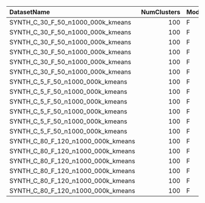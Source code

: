 | DatasetName                        |   NumClusters | Mode   | metric   | baseline   | compare_suite   |   mean_baseline |   mean_compare |      Rel |   Improvement_% | paired_mode   |   n_base |   n_cmp |    t_stat |         t_p |   wilcoxon_stat |    wilcoxon_p |   cohens_d |
|:-----------------------------------|--------------:|:-------|:---------|:-----------|:----------------|----------------:|---------------:|---------:|----------------:|:--------------|---------:|--------:|----------:|------------:|----------------:|--------------:|-----------:|
| SYNTH_C_30_F_50_n1000_000k_kmeans  |           100 | F      | Time     | Double     | MixedPerCluster |     4.91416     |    6.47705     | 1.31804  |       -31.8038  | paired        |       24 |      24 |  -8.47474 | 1.573e-08   |               1 |   2.38419e-07 |   1.7299   |
| SYNTH_C_30_F_50_n1000_000k_kmeans  |           100 | F      | Inertia  | Double     | MixedPerCluster |     4.88688e+07 |    5.61733e+07 | 1.14947  |       -14.9471  | paired        |       24 |      24 |  -4.09546 | 0.000443718 |               0 |   1.19209e-07 |   0.835982 |
| SYNTH_C_30_F_50_n1000_000k_kmeans  |           100 | F      | PeakMB   | Double     | MixedPerCluster |   400           |  190.773       | 0.476933 |        52.3067  | paired        |       24 |      24 | inf       | 0           |             nan | nan           | nan        |
| SYNTH_C_30_F_50_n1000_000k_kmeans  |           100 | F      | Time     | Single     | MixedPerCluster |     3.1818      |    6.47705     | 2.03566  |      -103.566   | paired        |       24 |      24 | -19.0423  | 1.40536e-15 |               0 |   1.19209e-07 |   3.887    |
| SYNTH_C_30_F_50_n1000_000k_kmeans  |           100 | F      | Inertia  | Single     | MixedPerCluster |     4.21179e+07 |    5.61733e+07 | 1.33372  |       -33.3716  | paired        |       24 |      24 |  -7.9551  | 4.72336e-08 |               0 |   1.19209e-07 |   1.62383  |
| SYNTH_C_30_F_50_n1000_000k_kmeans  |           100 | F      | PeakMB   | Single     | MixedPerCluster |   200           |  190.773       | 0.953865 |         4.61349 | paired        |       24 |      24 | inf       | 0           |             nan | nan           | nan        |
| SYNTH_C_5_F_50_n1000_000k_kmeans   |           100 | F      | Time     | Double     | MixedPerCluster |     5.25951     |    6.69136     | 1.27224  |       -27.2239  | paired        |       24 |      24 | -18.5853  | 2.37817e-15 |               0 |   1.19209e-07 |   3.7937   |
| SYNTH_C_5_F_50_n1000_000k_kmeans   |           100 | F      | Inertia  | Double     | MixedPerCluster |     4.66831e+07 |    4.89965e+07 | 1.04956  |        -4.95556 | paired        |       24 |      24 |  -1.92758 | 0.0663462   |              36 |   0.000567555 |   0.393465 |
| SYNTH_C_5_F_50_n1000_000k_kmeans   |           100 | F      | PeakMB   | Double     | MixedPerCluster |   400           |  190.773       | 0.476933 |        52.3067  | paired        |       24 |      24 | inf       | 0           |             nan | nan           | nan        |
| SYNTH_C_5_F_50_n1000_000k_kmeans   |           100 | F      | Time     | Single     | MixedPerCluster |     3.2723      |    6.69136     | 2.04485  |      -104.485   | paired        |       24 |      24 | -51.8622  | 2.47645e-25 |               0 |   1.19209e-07 |  10.5863   |
| SYNTH_C_5_F_50_n1000_000k_kmeans   |           100 | F      | Inertia  | Single     | MixedPerCluster |     3.98658e+07 |    4.89965e+07 | 1.22903  |       -22.9034  | paired        |       24 |      24 |  -8.1636  | 3.02536e-08 |               0 |   1.19209e-07 |   1.66639  |
| SYNTH_C_5_F_50_n1000_000k_kmeans   |           100 | F      | PeakMB   | Single     | MixedPerCluster |   200           |  190.773       | 0.953865 |         4.61349 | paired        |       24 |      24 | inf       | 0           |             nan | nan           | nan        |
| SYNTH_C_80_F_120_n1000_000k_kmeans |           100 | F      | Time     | Double     | MixedPerCluster |     6.86913     |   11.9151      | 1.73459  |       -73.4589  | paired        |       24 |      24 | -65.1891  | 1.33143e-27 |               0 |   1.19209e-07 |  13.3067   |
| SYNTH_C_80_F_120_n1000_000k_kmeans |           100 | F      | Inertia  | Double     | MixedPerCluster |     4.44519e+08 |    4.50681e+08 | 1.01386  |        -1.38623 | paired        |       24 |      24 |  -2.33749 | 0.0284805   |               0 |   1.19209e-07 |   0.477138 |
| SYNTH_C_80_F_120_n1000_000k_kmeans |           100 | F      | PeakMB   | Double     | MixedPerCluster |   960           |  457.855       | 0.476933 |        52.3067  | paired        |       24 |      24 | inf       | 0           |             nan | nan           | nan        |
| SYNTH_C_80_F_120_n1000_000k_kmeans |           100 | F      | Time     | Single     | MixedPerCluster |     4.64114     |   11.9151      | 2.56728  |      -156.728   | paired        |       24 |      24 | -56.1289  | 4.07439e-26 |               0 |   1.19209e-07 |  11.4573   |
| SYNTH_C_80_F_120_n1000_000k_kmeans |           100 | F      | Inertia  | Single     | MixedPerCluster |     3.49844e+08 |    4.50681e+08 | 1.28823  |       -28.8233  | paired        |       24 |      24 | -31.9101  | 1.50934e-20 |               0 |   1.19209e-07 |   6.51362  |
| SYNTH_C_80_F_120_n1000_000k_kmeans |           100 | F      | PeakMB   | Single     | MixedPerCluster |   480           |  457.855       | 0.953865 |         4.61349 | paired        |       24 |      24 | inf       | 0           |             nan | nan           | nan        |